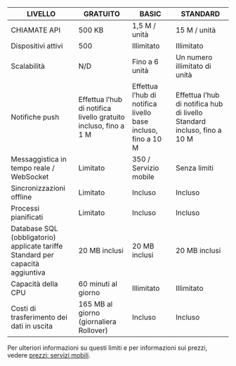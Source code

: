 
| LIVELLO | GRATUITO | BASIC | STANDARD |
| --- | --- | --- | --- |
| CHIAMATE API |500 KB |1,5 M / unità |15 M / unità |
| Dispositivi attivi |500 |Illimitato |Illimitato |
| Scalabilità |N/D |Fino a 6 unità |Un numero illimitato di unità |
| Notifiche push |Effettua l’hub di notifica livello gratuito incluso, fino a 1 M |Effettua l’hub di notifica livello base incluso, fino a 10 M |Effettua l’hub di notifica hub di livello Standard incluso, fino a 10 M |
| Messaggistica in tempo reale /<br/>WebSocket |Limitato |350 / Servizio mobile  |Senza limiti |
| Sincronizzazioni offline |Limitato |Incluso |Incluso |
| Processi pianificati |Limitato |Incluso |Incluso |
| Database SQL (obbligatorio) <br/>applicate tariffe Standard per capacità aggiuntiva |20 MB inclusi |20 MB inclusi |20 MB inclusi |
| Capacità della CPU |60 minuti al giorno |Illimitato |Illimitato |
| Costi di trasferimento dei dati in uscita |165 MB al giorno (giornaliera Rollover) |Incluso |Incluso |

Per ulteriori informazioni su questi limiti e per informazioni sui prezzi, vedere [prezzi: servizi mobili](https://azure.microsoft.com/pricing/details/mobile-services/). 

